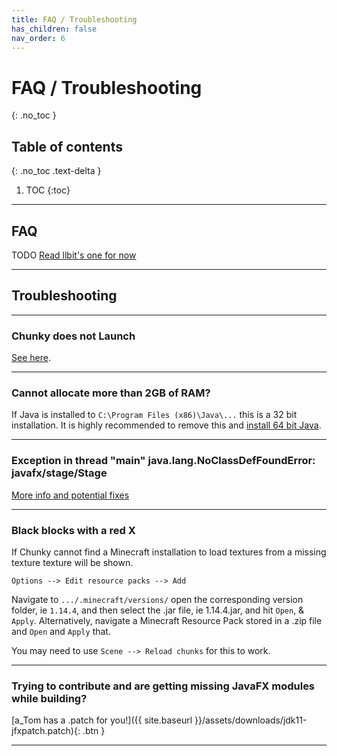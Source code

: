 ```yaml
---
title: FAQ / Troubleshooting
has_children: false
nav_order: 6
---
```


# FAQ / Troubleshooting
{: .no_toc }

## Table of contents
{: .no_toc .text-delta }

1. TOC
{:toc}

---

## FAQ

TODO [Read llbit's one for now](https://chunky.llbit.se/faq.html)

---

## Troubleshooting

---

### Chunky does not Launch

[See here](https://jackjt8.github.io/ChunkyGuide/docs/setup/java.html#double-clicking-chunkylauncherjar-doesnt-work-on-windows).

---

### Cannot allocate more than 2GB of RAM?

If Java is installed to `C:\Program Files (x86)\Java\...` this is a 32 bit installation. It is highly recommended to remove this and [install 64 bit Java](https://jackjt8.github.io/ChunkyGuide/docs/setup/java.html#java-downloads).

---

### Exception in thread "main" java.lang.NoClassDefFoundError: javafx/stage/Stage

[More info and potential fixes](https://jackjt8.github.io/ChunkyGuide/docs/setup/java.html#no-class-def-found-error---aka-missing-javafx)

---

### Black blocks with a red X

If Chunky cannot find a Minecraft installation to load textures from a missing texture texture will be shown.

`Options --> Edit resource packs --> Add`

Navigate to `.../.minecraft/versions/` open the corresponding version folder, ie `1.14.4`, and then select the .jar file, ie 1.14.4.jar, and hit `Open`, & `Apply`. Alternatively, navigate a Minecraft Resource Pack stored in a .zip file and `Open` and `Apply` that.

You may need to use `Scene --> Reload chunks` for this to work.

---

### Trying to contribute and are getting missing JavaFX modules while building?

[a_Tom has a .patch for you!]({{ site.baseurl }}/assets/downloads/jdk11-jfxpatch.patch){: .btn }

---

